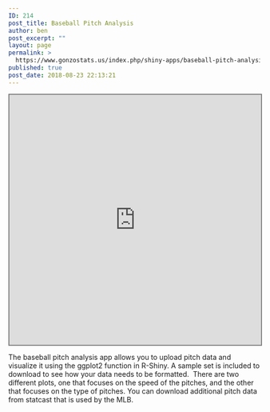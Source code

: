 ```yaml
---
ID: 214
post_title: Baseball Pitch Analysis
author: ben
post_excerpt: ""
layout: page
permalink: >
  https://www.gonzostats.us/index.php/shiny-apps/baseball-pitch-analysis/
published: true
post_date: 2018-08-23 22:13:21
---
```

<iframe style="border: 2px solid grey; width: 100%; height: 500px;" src="https://www.rgonzo.us/shiny/apps/pitchanalysis/"><span data-mce-type="bookmark" style="display: inline-block; width: 0px; overflow: hidden; line-height: 0;" class="mce_SELRES_start">﻿</span>
It looks like your browser doesn't support iframes.
</iframe>

The baseball pitch analysis app allows you to upload pitch data and visualize it using the ggplot2 function in R-Shiny. A sample set is included to download to see how your data needs to be formatted.  There are two different plots, one that focuses on the speed of the pitches, and the other that focuses on the type of pitches. You can download additional pitch data from statcast that is used by the MLB.
